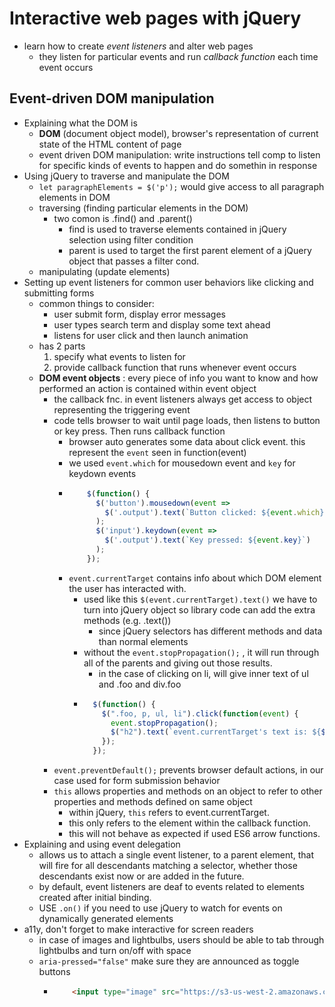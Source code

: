 # Interactive web pages with jQuery
- learn how to create *event listeners* and alter web pages
  - they listen for particular events and run *callback function* each time event occurs

## Event-driven DOM manipulation
- Explaining what the DOM is
  - **DOM** (document object model), browser's representation of current state of the HTML content of page
  - event driven DOM manipulation: write instructions tell comp to listen for specific kinds of events to happen and do somethin in response
- Using jQuery to traverse and manipulate the DOM
  - `let paragraphElements = $('p');` would give access to all paragraph elements in DOM
  - traversing (finding particular elements in the DOM)
    - two comon is .find() and .parent()
      - find is used to traverse elements contained in jQuery selection using filter condition
      - parent is used to target the first parent element of a jQuery object that passes a filter cond. 
  - manipulating (update elements)
- Setting up event listeners for common user behaviors like clicking and submitting forms
  - common things to consider:
    - user submit form, display error messages
    - user types search term and display some text ahead
    - listens for user click and then launch animation
  - has 2 parts
    1. specify what events to listen for
    2. provide callback function that runs whenever event occurs
  - **DOM event objects** : every piece of info you want to know and how performed an action is contained within event object
    - the callback fnc. in event listeners always get access to object representing the triggering event
    - code tells browser to wait until page loads, then listens to button or key press. Then runs callback function
      - browser auto generates some data about click event. this represent the `event` seen in function(event)
      - we used `event.which` for mousedown event and `key` for keydown events
      - ```javascript
            $(function() {
              $('button').mousedown(event =>
                $('.output').text(`Button clicked: ${event.which}`)
              );
              $('input').keydown(event =>
                $('.output').text(`Key pressed: ${event.key}`)
              );
            });
        ```
      - `event.currentTarget` contains info about which DOM element the user has interacted with.
        - used like this `$(event.currentTarget).text()` we have to turn into jQuery object so library code can add the extra methods (e.g. .text())
          - since jQuery selectors has different methods and data than normal elements
        - without the `event.stopPropagation();` , it will run through all of the parents and giving out those results. 
          - in the case of clicking on li, will give inner text of ul and .foo and div.foo
        - ```javascript
            $(function() {
              $(".foo, p, ul, li").click(function(event) {
                event.stopPropagation();
                $("h2").text(`event.currentTarget's text is: ${$(event.currentTarget).text()}`);
              });
            });
          ```
    - `event.preventDefault();` prevents browser default actions, in our case used for form submission behavior
    - `this` allows properties and methods on an object to refer to other properties and methods defined on same object
      - within jQuery, `this` refers to event.currentTarget.
      - this only refers to the element within the callback function. 
      - this will not behave as expected if used ES6 arrow functions. 
- Explaining and using event delegation
  - allows us to attach a single event listener, to a parent element, that will fire for all descendants matching a selector, whether those descendants exist now or are added in the future.
  - by default, event listeners are deaf to events related to elements created after initial binding.
  - USE `.on()` if you need to use jQuery to watch for events on dynamically generated elements
- a11y, don't forget to make interactive for screen readers
  - in case of images and lightbulbs, users should be able to tab through lightbulbs and turn on/off with space
  - `aria-pressed="false"` make sure they are announced as toggle buttons
    - ```html
          <input type="image" src="https://s3-us-west-2.amazonaws.com/s.cdpn.io/t-65/lightbulb.svg" alt="Lightbulb" role="button" aria-pressed="false" class="lightbulb js-lightbulb">
      ```